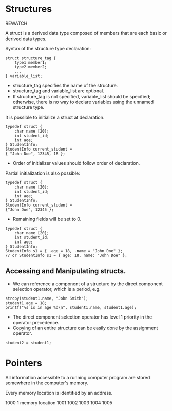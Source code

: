 # Structures

REWATCH

A struct is a derived data type composed of members that are each basic or derived data types.

Syntax of the structure type declaration:

```
struct structure_tag {
    type1 member1;
    type2 member2;
    ...
} variable_list;
```

- structure_tag specifies the name of the structure.
- structure_tag and variable_list are optional.
- If structure_tag is not specified, variable_list should be specified;
otherwise, there is no way to declare variables using the unnamed structure type.

It is possible to initialize a struct at declaration.

```
typedef struct {
    char name [20];
    int student_id;
    int age;
} StudentInfo;
StudentInfo current_student =
{ "John Doe", 12345, 18 };
```

- Order of initializer values should follow order of declaration.

Partial initialization is also possible:

 ```
 typedef struct {
     char name [20];
     int student_id;
     int age;
 } StudentInfo;
StudentInfo current_student =
{"John Doe", 12345 };
```

- Remaining fields will be set to 0.

```
typedef struct {
    char name [20];
    int student_id;
    int age;
} StudentInfo;
StudentInfo s1 = { .age = 18, .name = "John Doe" };
// or StudentInfo s1 = { age: 18, name: "John Doe" };
```

## Accessing and Manipulating structs.

- We can reference a component of a structure by the direct
component selection operator, which is a period, e.g.

```
strcpy(student1.name, "John Smith");
student1.age = 18;
printf("%s is in age %d\n", student1.name, student1.age);
```

- The direct component selection operator has level 1 priority in the operator precedence.
- Copying of an entire structure can be easily done by the assignment operator.

```
student2 = student1;
```

# Pointers

All information accessible to a running computer program are stored somewhere in the computer's memory.

Every memory location is identified by an address.

1000 1 memory location
1001
1002
1003
1004
1005


